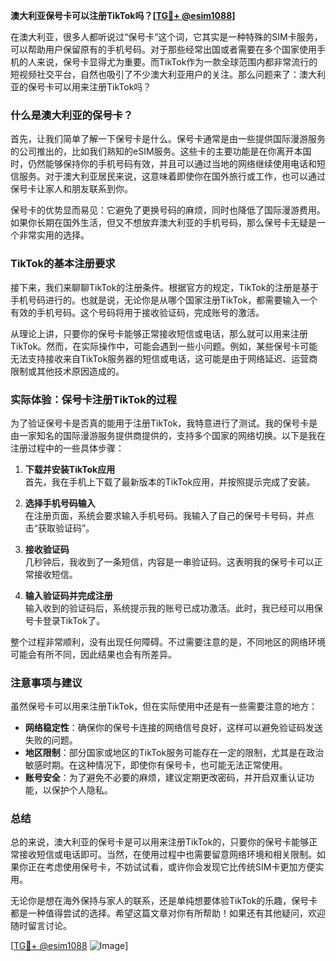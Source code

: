 **澳大利亚保号卡可以注册TikTok吗？[[TG💪+ @esim1088](https://t.me/s/esim1088)]**

在澳大利亚，很多人都听说过“保号卡”这个词，它其实是一种特殊的SIM卡服务，可以帮助用户保留原有的手机号码。对于那些经常出国或者需要在多个国家使用手机的人来说，保号卡显得尤为重要。而TikTok作为一款全球范围内都非常流行的短视频社交平台，自然也吸引了不少澳大利亚用户的关注。那么问题来了：澳大利亚的保号卡可以用来注册TikTok吗？

### 什么是澳大利亚的保号卡？

首先，让我们简单了解一下保号卡是什么。保号卡通常是由一些提供国际漫游服务的公司推出的，比如我们熟知的eSIM服务。这些卡的主要功能是在你离开本国时，仍然能够保持你的手机号码有效，并且可以通过当地的网络继续使用电话和短信服务。对于澳大利亚居民来说，这意味着即使你在国外旅行或工作，也可以通过保号卡让家人和朋友联系到你。

保号卡的优势显而易见：它避免了更换号码的麻烦，同时也降低了国际漫游费用。如果你长期在国外生活，但又不想放弃澳大利亚的手机号码，那么保号卡无疑是一个非常实用的选择。

### TikTok的基本注册要求

接下来，我们来聊聊TikTok的注册条件。根据官方的规定，TikTok的注册是基于手机号码进行的。也就是说，无论你是从哪个国家注册TikTok，都需要输入一个有效的手机号码。这个号码将用于接收验证码，完成账号的激活。

从理论上讲，只要你的保号卡能够正常接收短信或电话，那么就可以用来注册TikTok。然而，在实际操作中，可能会遇到一些小问题。例如，某些保号卡可能无法支持接收来自TikTok服务器的短信或电话，这可能是由于网络延迟、运营商限制或其他技术原因造成的。

### 实际体验：保号卡注册TikTok的过程

为了验证保号卡是否真的能用于注册TikTok，我特意进行了测试。我的保号卡是由一家知名的国际漫游服务提供商提供的，支持多个国家的网络切换。以下是我在注册过程中的一些具体步骤：

1. **下载并安装TikTok应用**  
   首先，我在手机上下载了最新版本的TikTok应用，并按照提示完成了安装。

2. **选择手机号码输入**  
   在注册页面，系统会要求输入手机号码。我输入了自己的保号卡号码，并点击“获取验证码”。

3. **接收验证码**  
   几秒钟后，我收到了一条短信，内容是一串验证码。这表明我的保号卡可以正常接收短信。

4. **输入验证码并完成注册**  
   输入收到的验证码后，系统提示我的账号已成功激活。此时，我已经可以用保号卡登录TikTok了。

整个过程非常顺利，没有出现任何障碍。不过需要注意的是，不同地区的网络环境可能会有所不同，因此结果也会有所差异。

### 注意事项与建议

虽然保号卡可以用来注册TikTok，但在实际使用中还是有一些需要注意的地方：

- **网络稳定性**：确保你的保号卡连接的网络信号良好，这样可以避免验证码发送失败的问题。
- **地区限制**：部分国家或地区的TikTok服务可能存在一定的限制，尤其是在政治敏感时期。在这种情况下，即使你有保号卡，也可能无法正常使用。
- **账号安全**：为了避免不必要的麻烦，建议定期更改密码，并开启双重认证功能，以保护个人隐私。

### 总结

总的来说，澳大利亚的保号卡是可以用来注册TikTok的，只要你的保号卡能够正常接收短信或电话即可。当然，在使用过程中也需要留意网络环境和相关限制。如果你正在考虑使用保号卡，不妨试试看，或许你会发现它比传统SIM卡更加方便实用。

无论你是想在海外保持与家人的联系，还是单纯想要体验TikTok的乐趣，保号卡都是一种值得尝试的选择。希望这篇文章对你有所帮助！如果还有其他疑问，欢迎随时留言讨论。

[[TG💪+ @esim1088](https://t.me/s/esim1088) ![Image](https://i.postimg.cc/4NQfJmqS/Snipaste-2025-05-13-00-14-12.png)]